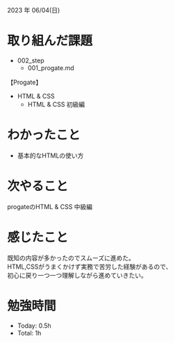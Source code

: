 2023 年 06/04(日)

# 取り組んだ課題
- 002_step
  - 001_progate.md

【Progate】
- HTML & CSS
     - HTML & CSS 初級編
# わかったこと
- 基本的なHTMLの使い方  
# 次やること
progateのHTML & CSS 中級編
# 感じたこと
既知の内容が多かったのでスムーズに進めた。<br>
HTML,CSSがうまくかけず実務で苦労した経験があるので、<br>
初心に戻り一つ一つ理解しながら進めていきたい。
# 勉強時間
- Today: 0.5h
- Total: 1h
